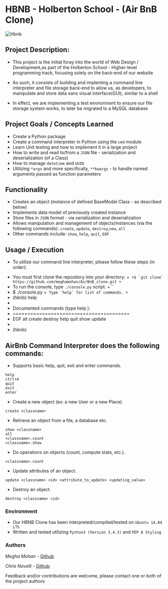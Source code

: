 # HBNB - Holberton School - (Air BnB Clone)

![Hbnb](https://s3.amazonaws.com/intranet-projects-files/holbertonschool-higher-level_programming+/263/HBTN-hbnb-Final.png)

## Project Description:

+ This project is the initial foray into the world of Web Design / Development,as part of the Holberton School - Higher-level programming track, focusing solely on the back-end of our website

+ As such, it consists of building and implenting a command line interpreter and file storage back-end
to allow us, as developers, to manipulate and store data sans visual interface(GUI), similar to a shell

+ In effect, we are implementing a test environment to ensure our file storage system works, to later be migrated to a MySQL database


## Project Goals / Concepts Learned

+ Create a Python package
+ Create a command interpreter in Python using the `cmd` module
+ Learn Unit testing and how to implement it in a large project
+ How to write and read to/from a `JSON` file - serialization and deserialization (of a Class)
+ How to manage `datetime` and `UUID`
+ Utilizing `*args` and more specifically, `**kwargs` - to handle named arguments passed as function parameters


## Functionality

+ Creates an object (instance of defined BaseModel Class - as described below)
+ Implements data model of previously created instance
+ Store files in `JSON` format - via serialization and deserialization
+ Allows manipulation and management of objects/instances (via the following commands): 
  `create`, `update`, `destroy`,`new`, `all`
+ Other commands include:
  `show`, `help`, `quit`, `EOF`

## Usage / Execution


- To utilize our command line interpreter, please follow these steps (in order):

 + You must first clone the repository into your directory:
 +```
 +$ `git clone` https://github.com/meghamohan/AirBnB_clone.git
 +```
 + To run the console, type `./console.py` script.
 +```
 + $ ./console.py
 +```
   Type `help` for list of commands.
 +```
 + (hbnb) help
 +
 + Documented commands (type help <topic>):
 + ========================================
 + EOF  all  create  destroy  help  quit  show  update
 +
 + (hbnb)

## AirBnb Command Interpreter does the following commands:
- Supports basic help, quit, exit and enter commands.
```
help
ctrl+d
quit
exit
enter
```
- Create a new object (ex: a new User or a new Place).
```
create <classname>
```
- Retrieve an object from a file, a database etc.
```
show <classname>
all
<classname>.count
<classname>.show
```
- Do operations on objects (count, compute stats, etc.).
```
<classname>.count
```
- Update attributes of an object.
```
update <classname> <id> <attribute_to_update> <updating_value>
```
- Destroy an object.
```
destroy <classname> <id>
```

### Environment
+ Our HBNB Clone has been interpreted/compiled/tested on `Ubuntu 14.04 LTS`
+ Written and tested utilizing `Python3 (Version 3.4.3)` and `PEP 8 Styling`


### Authors

*Megha Mohan* - [Github](https://github.com/meghamohan)

*Chris Novelli* - [Github](https://github.com/cnov20)

Feedback and/or contributions are welcome, please contact one or both of the project authors
